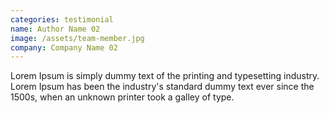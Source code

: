 ```yaml
---
categories: testimonial
name: Author Name 02
image: /assets/team-member.jpg
company: Company Name 02
---
```

Lorem Ipsum is simply dummy text of the printing and typesetting industry. Lorem Ipsum has been the industry's standard dummy text ever since the 1500s, when an unknown printer took a galley of type.